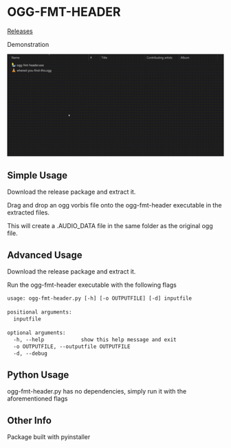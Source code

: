 # OGG-FMT-HEADER

[Releases](https://github.com/bearsdotzone/tss-audio-data/releases/latest)

Demonstration

![Demonstration](assets/demonstration.gif)

## Simple Usage

Download the release package and extract it.

Drag and drop an ogg vorbis file onto the ogg-fmt-header executable in the extracted files.

This will create a .AUDIO_DATA file in the same folder as the original ogg file.

## Advanced Usage

Download the release package and extract it.

Run the ogg-fmt-header executable with the following flags

```
usage: ogg-fmt-header.py [-h] [-o OUTPUTFILE] [-d] inputfile

positional arguments:
  inputfile

optional arguments:
  -h, --help            show this help message and exit
  -o OUTPUTFILE, --outputfile OUTPUTFILE
  -d, --debug
```

## Python Usage

ogg-fmt-header.py has no dependencies, simply run it with the aforementioned flags

## Other Info

Package built with pyinstaller